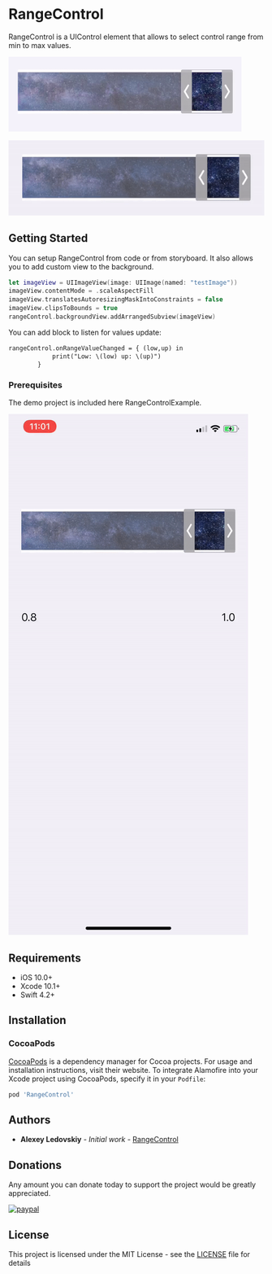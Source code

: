 # RangeControl

RangeControl is a UIControl element that allows to select control range from min to max values. 

[![ScreenShot](https://raw.githubusercontent.com/AlexeyIS/RangeControl/master/screenshot1.png "ScreenShot")](https://raw.githubusercontent.com/AlexeyIS/RangeControl/master/screenshot1.png "ScreenShot")

[![Screenshoot](https://raw.githubusercontent.com/AlexeyIS/RangeControl/master/screenshot2.gif "Screenshoot")](https://raw.githubusercontent.com/AlexeyIS/RangeControl/master/screenshot2.gif "Screenshoot")


## Getting Started

You can setup RangeControl from code or from storyboard. It also allows you to add custom view to the background. 

```swift
let imageView = UIImageView(image: UIImage(named: "testImage"))
imageView.contentMode = .scaleAspectFill
imageView.translatesAutoresizingMaskIntoConstraints = false
imageView.clipsToBounds = true
rangeControl.backgroundView.addArrangedSubview(imageView)
```
You can add block to listen for values update: 
```
rangeControl.onRangeValueChanged = { (low,up) in
            print("Low: \(low) up: \(up)")
        }
```
### Prerequisites

The demo project is included here RangeControlExample.  

[![screenshot1](https://raw.githubusercontent.com/AlexeyIS/RangeControl/master/screenshot3.gif "screenshot1")](https://raw.githubusercontent.com/AlexeyIS/RangeControl/master/screenshot3.gif "screenshot1")

## Requirements

- iOS 10.0+
- Xcode 10.1+
- Swift 4.2+

## Installation

### CocoaPods

[CocoaPods](https://cocoapods.org) is a dependency manager for Cocoa projects. For usage and installation instructions, visit their website. To integrate Alamofire into your Xcode project using CocoaPods, specify it in your `Podfile`:

```ruby
pod 'RangeControl'
```

## Authors

* **Alexey Ledovskiy** - *Initial work* - [RangeControl](https://github.com/AlexeyIS/RangeControl)

## Donations
Any amount you can donate today to support the project would be greatly appreciated.

[![paypal](https://www.paypalobjects.com/en_US/i/btn/btn_donateCC_LG.gif)](https://www.paypal.com/cgi-bin/webscr?cmd=_s-xclick&hosted_button_id=6WLJ933Z3K7BC)



## License

This project is licensed under the MIT License - see the [LICENSE](LICENSE) file for details
